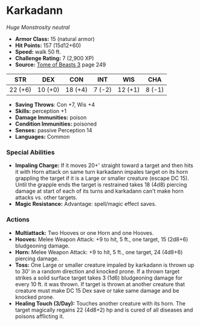 # Karkadann

*Huge* *Monstrosity* *neutral*

- **Armor Class:** 15 (natural armor)
- **Hit Points:** 157 (15d12+60)
- **Speed:** walk 50 ft.
- **Challenge Rating:** 7 (2,900 XP)
- **Source:** [Tome of Beasts 3](https://koboldpress.com/kpstore/product/tome-of-beasts-3-for-5th-edition/) page 249

| STR | DEX | CON | INT | WIS | CHA |
| --- | --- | --- | --- | --- | --- |
| 22 (+6) | 10 (+0) | 18 (+4) | 7 (-2) | 12 (+1) | 8 (-1) |

- **Saving Throws**: Con +7, Wis +4
- **Skills:** perception +1
- **Damage Immunities:** poison
- **Condition Immunities:** poisoned
- **Senses:** passive Perception 14
- **Languages:** Common

### Special Abilities

- **Impaling Charge:** If it moves 20+' straight toward a target and then hits it with Horn attack on same turn karkadann impales target on its horn grappling the target if it is a Large or smaller creature (escape DC 15). Until the grapple ends the target is restrained takes 18 (4d8) piercing damage at start of each of its turns and karkadann can't make horn attacks vs. other targets.
- **Magic Resistance:** Advantage: spell/magic effect saves.

### Actions

- **Multiattack:** Two Hooves or one Horn and one Hooves.
- **Hooves:** Melee Weapon Attack: +9 to hit, 5 ft., one target, 15 (2d8+6) bludgeoning damage.
- **Horn:** Melee Weapon Attack: +9 to hit, 5 ft., one target, 24 (4d8+6) piercing damage.
- **Toss:** One Large or smaller creature impaled by karkadann is thrown up to 30' in a random direction and knocked prone. If a thrown target strikes a solid surface target takes 3 (1d6) bludgeoning damage for every 10 ft. it was thrown. If target is thrown at another creature that creature must make DC 15 Dex save or take same damage and be knocked prone.
- **Healing Touch (3/Day):** Touches another creature with its horn. The target magically regains 22 (4d8+2) hp and is cured of all diseases and poisons afflicting it.



